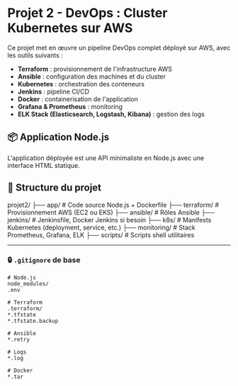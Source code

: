 # Projet 2 - DevOps : Cluster Kubernetes sur AWS

Ce projet met en œuvre un pipeline DevOps complet déployé sur AWS, avec les outils suivants :

- **Terraform** : provisionnement de l'infrastructure AWS
- **Ansible** : configuration des machines et du cluster
- **Kubernetes** : orchestration des conteneurs
- **Jenkins** : pipeline CI/CD
- **Docker** : containerisation de l'application
- **Grafana & Prometheus** : monitoring
- **ELK Stack (Elasticsearch, Logstash, Kibana)** : gestion des logs

## 📦 Application Node.js

L'application déployée est une API minimaliste en Node.js avec une interface HTML statique.

## 📁 Structure du projet

projet2/
├── app/ # Code source Node.js + Dockerfile
├── terraform/ # Provisionnement AWS (EC2 ou EKS)
├── ansible/ # Rôles Ansible
├── jenkins/ # Jenkinsfile, Docker Jenkins si besoin
├── k8s/ # Manifests Kubernetes (deployment, service, etc.)
├── monitoring/ # Stack Prometheus, Grafana, ELK
├── scripts/ # Scripts shell utilitaires


---

### 🔒 `.gitignore` de base

```gitignore
# Node.js
node_modules/
.env

# Terraform
.terraform/
*.tfstate
*.tfstate.backup

# Ansible
*.retry

# Logs
*.log

# Docker
*.tar
